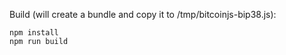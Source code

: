Build (will create a bundle and copy it to /tmp/bitcoinjs-bip38.js):

    npm install
    npm run build
